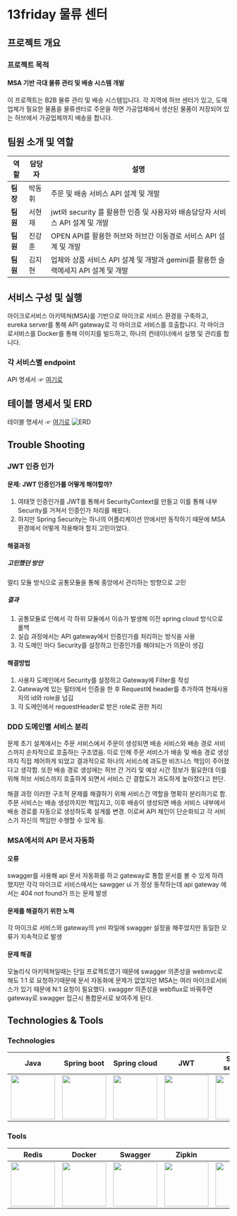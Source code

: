 # 13friday 물류 센터

## 프로젝트 개요
### 프로젝트 목적
#### MSA 기반 극대 물류 관리 및 배송 시스템 개발
이 프로젝트는 B2B 물류 관리 및 배송 시스템입니다. 각 지역에 허브 센터가  있고, 도매 업체가 필요한 물품을 물류센터로 주문을 하면 가공업체에서 생산된 물품이 저장되어 있는 허브에서 가공업체까지 배송을 합니다.

## 팀원 소개 및 역할
| 역할           | 담당자       | 설명                                              |
|----------------|--------------|---------------------------------------------------|
| **팀장** | 박동휘       | 주문 및 배송 서비스 API 설계 및 개발 |
| **팀원**  | 서현재       | jwt와 security 를 활용한 인증 및 사용자와 배송담당자 서비스 API 설계 및 개발                |
| **팀원** | 진강훈      | OPEN API를 활용한 허브와 허브간 이동경로 서비스 API 설계 및 개발                   |
| **팀원** | 김지현       | 업체와 상품 서비스 API 설계 및 개발과 gemini를 활용한 슬랙메세지 API 설계 및 개발              |

## 서비스 구성 및 실행
마이크로서비스 아키텍쳐(MSA)를 기반으로 마이크로 서비스 환경을 구축하고, eureka server를 통해 API gateway로 각 마이크로 서비스를 호출합니다. 각 마이크로서비스를 Docker를 통해 이미지를 빌드하고, 하나의 컨테이너에서 실행 및 관리를 합니다.

### 각 서비스별 endpoint
API 명세서 ☞ [여기로](https://teamsparta.notion.site/API-1b32dc3ef51480f98398fee7ba8cb596 "API 명세서로 이동")

## 테이블 명세서 및 ERD
테이블 명세서 ☞ [여기로](https://teamsparta.notion.site/1b32dc3ef51480f78a3de63b4866bb54 "테이블 명세서로 이동")
![ERD](https://github.com/user-attachments/assets/ef20355a-8f16-4b0c-bc53-22acf69f98fb)
## Trouble Shooting

### JWT 인증 인가
#### 문제: JWT 인증인가를 어떻게 해야할까?
1. 여태껏 인증인가를 JWT를 통해서 SecurityContext를 만들고 이를 통해 내부 Security를 거쳐서 인증인가 처리를 해왔다.
2. 하지만 Spring Security는 하나의 어플리케이션 안에서만 동작하기 때문에 MSA환경에서 어떻게 적용해야 할지 고민이었다.
#### 해결과정
##### 고민했던 방안
멀티 모듈 방식으로 공통모듈을 통해 중앙에서 관리하는 방향으로 고민
##### 결과 
1. 공통모듈로 인해서 각 하위 모듈에서 이슈가 발생해 이전 spring cloud 방식으로 롤백
2. 실습 과정에서는 API gateway에서 인증인가를 처리하는 방식을 사용
3. 각 도메인 마다 Security를 설정하고 인증인가를 해야되는가 의문이 생김
#### 해결방법
1. 사용자 도메인에서 Security를 설정하고 Gateway에 Filter를 작성
2. Gateway에 있는 필터에서 인증을 한 후 Request에 header를 추가하여 현재사용자의 id와 role을 넘김
3. 각 도메인에서 requestHeader로 받은 role로 권한 처리

### DDD 도메인별 서비스 분리
문제
초기 설계에서는 주문 서비스에서 주문이 생성되면 배송 서비스와 배송 경로 서비스까지 순차적으로 호출하는 구조였음. 이로 인해 주문 서비스가 배송 및 배송 경로 생성까지 직접 제어하게 되었고 결과적으로 하나의 서비스에 과도한 비즈니스 책임이 주어졌다고 생각함. 또한 배송 경로 생성에는 허브 간 거리 및 예상 시간 정보가 필요한데 이를 위해 허브 서비스까지 호출하게 되면서 서비스 간 결합도가 과도하게 높아졌다고 판단.

해결 과정
이러한 구조적 문제를 해결하기 위해 서비스간 역할을 명확히 분리하기로 함.
주문 서비스는 배송 생성까지만 책임지고, 이후 배송이 생성되면 배송 서비스 내부에서 배송 경로를 자동으로 생성하도록 설계를 변경.
이로써 API 체인이 단순화되고 각 서비스가 자신의 책임만 수행할 수 있게 됨.

### MSA에서의 API 문서 자동화
#### 오류
swagger를 사용해 api 문서 자동화를 하고 gateway로 통합 문서를 볼 수 있게 하려 했지만  각각 마이크로 서비스에서는 sawgger ui 가 정상 동작하는데 api gateway 에서는 404 not found가 뜨는 문제 발생
#### 문제를 해결하기 위한 노력
각 마이크로 서비스와 gateway의 yml 파일에 swagger 설정을 해주었지만 동일한 오류가 지속적으로 발생
#### 문제 해결 
모놀리식 아키텍쳐일때는 단일 프로젝트였기 때문에 
swagger 의존성을 webmvc로 해도 1:1 로 요청하기때문에 문서 자동화에 문제가 없었지만 MSA는 여러 마이크로서비스가 있기 때문에 N:1 요청이 필요했다.
swagger 의존성을 webflux로 바꿔주면 gateway로 swagger 접근시 통합문서로 보여주게 된다.

## Technologies & Tools
### Technologies
| Java         | Spring boot         | Spring cloud         | JWT         | Spring security        | PostgreSQL         | JPA         | QueryDSL         |
|-------------------|-------------------|-------------------|-------------------|-------------------|-------------------|-------------------|-------------------|
|<img src="https://github.com/user-attachments/assets/dc8f8162-2695-4d47-8fcd-a4d395026bdc" width="100" height="100">  | <img src="https://github.com/user-attachments/assets/223e3dc4-ed3d-4aa1-97a1-fe5d90caae6d" width="100" height="100"> | <img src="https://github.com/user-attachments/assets/bf6231b6-6bc2-4741-8e51-dbe928c98670" width="100" height="100">| <img src="https://github.com/user-attachments/assets/f3cae58b-77e4-4813-bb4a-40e6bfb5e26a" width="100" height="100">| <img src="https://github.com/user-attachments/assets/23012343-7981-40b4-9eda-100611a21276" width="100" height="100"> | <img src="https://github.com/user-attachments/assets/97fdd97e-09a8-4a34-bcbd-a6f1aaeaf1c1" width="100" height="100"> | <img src="https://github.com/user-attachments/assets/2b9b919e-e615-4b0d-9976-b459480a78ed" width="100" height="100"> | <img src="https://github.com/user-attachments/assets/6d666579-7b45-4f62-b735-1f750ede06de" width="100" height="100">|
### Tools
| Redis         | Docker         | Swagger         | Zipkin         | Git        | GitHub         | Slack         | Discord         |
|-------------------|-------------------|-------------------|-------------------|-------------------|-------------------|-------------------|-------------------|
|<img src="https://github.com/user-attachments/assets/3e8f2836-045f-4d1a-85f1-0cab931032ea" width="100" height="100"> |<img src="https://github.com/user-attachments/assets/69bfa62f-716f-4723-956d-70c8f5de15d7" width="100" height="100"> |<img src="https://github.com/user-attachments/assets/a8dcc1e7-5534-4c2e-ae67-635ec5515cea" width="100" height="100"> |<img src="https://github.com/user-attachments/assets/cab5979a-df95-481f-9d77-6b381ab61ef8" width="100" height="100"> |<img src="https://github.com/user-attachments/assets/88d6c4c8-39b7-4147-a9b8-cc0e88535ec4" width="100" height="100"> |<img src="https://github.com/user-attachments/assets/feb0d43f-823d-4ca1-a1dc-d0db3de63c67" width="100" height="100"> |<img src="https://github.com/user-attachments/assets/89d4adf1-a52f-4c6a-8d20-725d113d0569" width="100" height="100"> |<img src="https://github.com/user-attachments/assets/67ac6f95-434f-4c12-85cf-20ce6a2d0c14" width="100" height="100"> |
